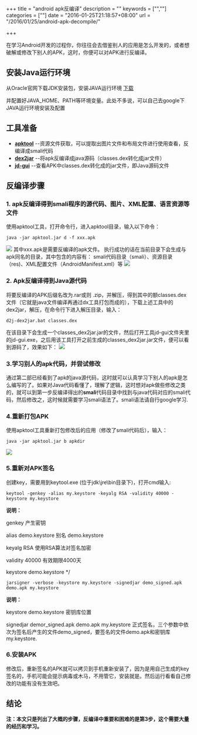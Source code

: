 +++
title = "android apk反编译"
description = ""
keywords = ["",""]
categories = [""]
date = "2016-01-25T21:18:57+08:00"
url = "/2016/01/25/android-apk-decompile/"

+++

在学习Android开发的过程你，你往往会去借鉴别人的应用是怎么开发的，或者想破解或修改下别人的APK，这时，你便可以对APK进行反编译。<!--more-->

## 安装Java运行环境 ##
从Oracle官网下载JDK安装包，安装JAVA运行环境
[下载](http://www.oracle.com/technetwork/java/javase/downloads/index-jsp-138363.html)

并配置好JAVA_HOME、PATH等环境变量。此处不多说，可以自己去google下JAVA运行环境安装及配置

## 工具准备 ##
- **[apktool](http://pan.baidu.com/s/1skuYVa1)** --资源文件获取，可以提取出图片文件和布局文件进行使用查看，反编译成smali代码
- **[dex2jar](http://pan.baidu.com/s/1jHpNCVk)** --将apk反编译成java源码（classes.dex转化成jar文件）
- **[jd-gui](http://pan.baidu.com/s/1hrq7CHY)** --查看APK中classes.dex转化成的jar文件，即Java源码文件

## 反编译步骤 ##
### 1. apk反编译得到smali程序的源代码、图片、XML配置、语言资源等文件 ###
使用apktool工具，打开命令行，进入apktool目录，输入以下命令：

    java -jar apktool.jar d -f xxx.apk

![](http://i.imgur.com/SDhL3Jo.png)
其中xxx.apk是需要反编译的apk文件。
执行成功的话在当前目录下会生成与apk同名的目录，其中包含的内容有：
smali代码目录（smali）、资源目录（res)、XML配置文件（AndroidManifest.xml）等
![](http://i.imgur.com/MAnaJ2o.png)
### 2. Apk反编译得到Java源代码 ###
将要反编译的APK后缀名改为.rar或则 .zip，并解压，得到其中的额classes.dex文件（它就是java文件编译再通过dx工具打包而成的），下载上述工具中的dex2jar，解压，在命令行下进入解压目录，输入：

    d2j-dex2jar.bat classes.dex

在该目录下会生成一个classes_dex2jar.jar的文件，然后打开工具jd-gui文件夹里的jd-gui.exe，之后用该工具打开之前生成的classes_dex2jar.jar文件，便可以看到源码了，效果如下：
![](http://i.imgur.com/jo50pue.png)

### 3.学习别人的apk代码，并尝试修改  ###
通过第二部已经看到了apk的java源代码，这时就可以认真学习下别人的apk是怎么编写的了。如果对Java代码看懂了，理解了逻辑，这时想对apk做些修改之类的，就可以到第一步反编译得出的**smali**代码目录中找到与java代码对应的smali代码，然后修改之，这时候就需要学习smali语法了。smali语法请自行google学习.

### 4.重新打包APK  ###
使用apktool工具重新打包修改后的应用（修改了smali代码后），输入：

    java -jar apktool.jar b apkdir

![](http://i.imgur.com/dv6D068.png)
### 5.重新对APK签名  ###
创建key，需要用到keytool.exe (位于jdk\jre\bin目录下)，打开cmd输入:

    keytool -genkey -alias my.keystore -keyalg RSA -validity 40000 -keystore my.keystore

**说明：**

genkey 产生密钥

alias demo.keystore 别名 demo.keystore

keyalg RSA 使用RSA算法对签名加密

validity 40000 有效期限4000天

keystore demo.keystore */

    jarsigner -verbose -keystore my.keystore -signedjar demo_signed.apk demo.apk my.keystore

**说明：**

keystore  demo.keystore 密钥库位置

signedjar demor_signed.apk demo.apk my.keystore 正式签名，三个参数中依次为签名后产生的文件demo_signed，要签名的文件demo.apk和密钥库my.keystore.

### 6.安装APK ###
修改后，重新签名的APK就可以拷贝到手机重新安装了，因为是用自己生成的key签名的，手机可能会提示病毒或木马，不用管它，安装就是。然后运行看看自己修改的功能有没有生效吧。

## 结论 ##
**注：本文只是列出了大概的步骤，反编译中重要和困难的是第3步，这个需要大量的经历和学习。**